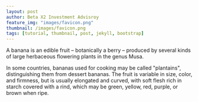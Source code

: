 ```yaml
---
layout: post
author: Beta X2 Investment Advisroy
feature_img: "images/favicon.png"
thumbnail: /images/favicon.png
tags: [tutorial, thumbnail, post, jekyll, bootstrap]
---
```

A banana is an edible fruit – botanically a berry – produced by several kinds
of large herbaceous flowering plants in the genus Musa.

In some countries, bananas used for cooking may be called "plantains",
distinguishing them from dessert bananas. The fruit is variable in size, color,
and firmness, but is usually elongated and curved, with soft flesh rich in
starch covered with a rind, which may be green, yellow, red, purple, or brown
when ripe.
